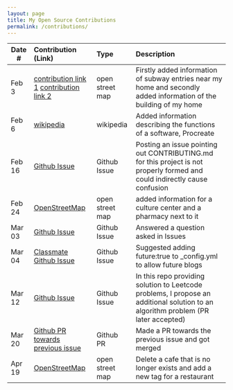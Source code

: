 ```yaml
---
layout: page
title: My Open Source Contributions
permalink: /contributions/
---
```


<!--
Type of the contribution should be "Wikipedia edit", "OpenStreet Map feature", "Documentation", "Course website", "Blog",
"Browser Add-on", etc.

The description should include a brief summary of what you did.

The link should bring us to a public page that shows your contribution. 

Replace the first row with your own contribution. 

-->





| Date #       | Contribution (Link)  | Type  | Description |
|---|:---|:---|:---|
|  Feb 3   |  [contribution link 1](https://www.openstreetmap.org/changeset/132062245#map=19/39.93907/116.36169) [contribution link 2](https://www.openstreetmap.org/changeset/132062088#map=19/39.94324/116.35623)   |  open street map  |   Firstly added information of subway entries near my home and secondly added information of the building of my home   |
|  Feb 6  |  [wikipedia](https://en.wikipedia.org/wiki/Special:Contributions/7ozCheese)  |   wikipedia  |   Added information describing the functions of a software, Procreate   |
|  Feb 16  |  [Github Issue](https://github.com/algorithm-visualizer/algorithm-visualizer/issues/355)  |   Github Issue  |   Posting an issue pointing out CONTRIBUTING.md for this project is not properly formed and could indirectly cause confusion   |
|  Feb 24  |  [OpenStreetMap](https://www.openstreetmap.org/changeset/132982850#map=19/39.93988/116.36101)  |   open street map  |  added information for a culture center and a pharmacy next to it  |
|  Mar 03  |  [Github Issue](https://github.com/codebasics/data-structures-algorithms-python/issues/67)  |   Github Issue  |  Answered a question asked in Issues  |
|  Mar 04  |  [Classmate Github Issue](https://github.com/ossd-s23/Shenghan0329-weekly/issues/1)  |   Github Issue  |  Suggested adding future:true to _config.yml to allow future blogs  |
|  Mar 12 |  [Github Issue](https://github.com/qiyuangong/leetcode/issues/79)  |   Github Issue  |  In this repo providing solution to Leetcode problems, I propose an additional solution to an algorithm problem (PR later accepted) |
|  Mar 20 |  [Github PR towards previous issue](https://github.com/qiyuangong/leetcode/pull/80)  |   Github PR  |  Made a PR towards the previous issue and got merged |
|  Apr 19 |  [OpenStreetMap](https://www.openstreetmap.org/changeset/135115141#map=19/39.94508/116.36527)  |   open street map  | Delete a cafe that is no longer exists and add a new tag for a restaurant |